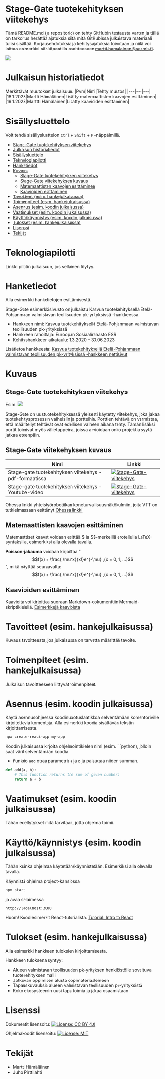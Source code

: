 # Stage-Gate tuotekehityksen viitekehys 

Tämä README.md (ja repositorio) on tehty GitHubin testausta varten ja tällä on tarkoitus herättää ajatuksia siitä mitä GitHubissa julkaistava materiaali tulisi sisältää. Korjausehdotuksia ja kehitysajatuksia toivotaan ja niitä voi laittaa esimerkisi sähköpostilla osoitteeseen martti.hamalainen@seamk.fi.

![](images/testi-logo.png)
# Julkaisun historiatiedot
Merkittävät muutokset julkaisuun.
|Pvm|Nimi|Tehty muutos|
|---|---|---|
|18.1.2023|Martti Hämäläinen|Lisätty matemaattisten kaavojen esittäminen|
|19.1.2023|Marttti Hämäläinen|Lisätty kaavioiden esittäminen|

# Sisällysluettelo
Voit tehdä sisällysluettelon `Ctrl` + `Shift` + `P` -näppäimillä.
- [Stage-Gate tuotekehityksen viitekehys](#stage-gate-tuotekehityksen-viitekehys)
- [Julkaisun historiatiedot](#julkaisun-historiatiedot)
- [Sisällysluettelo](#sisällysluettelo)
- [Teknologiapilotti](#teknologiapilotti)
- [Hanketiedot](#hanketiedot)
- [Kuvaus](#kuvaus)
  - [Stage-Gate tuotekehityksen viitekehys](#stage-gate-tuotekehityksen-viitekehys-1)
  - [Stage-Gate viitekehyksen kuvaus](#stage-gate-viitekehyksen-kuvaus)
  - [Matemaattisten kaavojen esittäminen](#matemaattisten-kaavojen-esittäminen)
  - [Kaavioiden esittäminen](#kaavioiden-esittäminen)
- [Tavoitteet (esim. hankejulkaisussa)](#tavoitteet-esim-hankejulkaisussa)
- [Toimenpiteet (esim. hankejulkaisussa)](#toimenpiteet-esim-hankejulkaisussa)
- [Asennus (esim. koodin julkaisussa)](#asennus-esim-koodin-julkaisussa)
- [Vaatimukset (esim. koodin julkaisussa)](#vaatimukset-esim-koodin-julkaisussa)
- [Käyttö/käynnistys (esim. koodin julkaisussa)](#käyttökäynnistys-esim-koodin-julkaisussa)
- [Tulokset (esim. hankejulkaisussa)](#tulokset-esim-hankejulkaisussa)
- [Lisenssi](#lisenssi)
- [Tekijät](#tekijät)


# Teknologiapilotti

Linkki pilotin julkaisuun, jos sellainen löytyy.
<!-- Tähän joku hyvä esimerkki, jos löytyy ... -->


# Hanketiedot
Alla esimerkki hanketietojen esittämisestä.

Stage-Gate esimerkkisivusto on julkaistu Kasvua tuotekehityksellä Etelä-Pohjanmaan valmistavan teollisuuden pk-yrityksissä -hankkeessa.

- Hankkeen nimi: Kasvua tuotekehityksellä Etelä-Pohjanmaan valmistavan teollisuuden pk-yrityksissä
- Hankkeen rahoittaja: Euroopan Sosiaalirahasto ESR
- Kehityshankkeen aikataulu: 1.3.2020 – 30.06.2023

Lisätietoa hankkeesta:
[Kasvua tuotekehityksellä Etelä-Pohjanmaan valmistavan teollisuuden pk-yrityksissä -hankkeen nettisivut](https://projektit.seamk.fi/alykkaat-teknologiat/kasvua-tuotekehityksella-valmistavan-teollisuuden-pk-yrityksissa/)


# Kuvaus

## Stage-Gate tuotekehityksen viitekehys
Esim.
![](images/stage-gate-process-testi.png)

Stage-Gate on uustuotekehityksessä yleisesti käytetty viitekehys, joka jakaa tuotekehitysprosessin vaiheisiin ja portteihin. Porttien tehtävä on varmistaa, että määritellyt tehtävät ovat edellisen vaiheen aikana tehty. Tämän lisäksi portit toimivat myös välietappeina, joissa arvioidaan onko projektia syytä jatkaa eteenpäin. 

## Stage-Gate viitekehyksen kuvaus

|Nimi|Linkki|
|---|---|
| Stage-gate tuotekehityksen viitekehys -pdf-formaatissa |[![Stage-Gate-viitekehys](images/PDF_32.png)](/content/stage-gate-tuotekehityksen-viitekehys.pdf) |
| Stage-gate tuotekehityksen viitekehys -Youtube-video |[![Stage-Gate-viitekehys](/images/stage-gate-malli-testi.PNG)](http://www.youtube.com/watch?v=UrYm6cSArHI)|

Ohessa linkki yhteistyörobotiikan koneturvallisuusnäkökulmiin, joita VTT on tutkielmassaan esittänyt
[Ohessa linkki](/content/VTT_Sgn_CobotSafety2022.pdf)

## Matemaattisten kaavojen esittäminen
Matemaattiset kaavat voidaan esittää $ ja $$-merkeillä erotellulla LaTeX-syntaksilla, esimerkiksi alla olevalla tavalla.

**Poisson-jakauma** voidaan kirjoittaa "$$f(x) = \frac{ \mu^x}{x!}e^{-\mu} ,(x = 0, 1, ...)$$", mikä näyttää seuraavalta:
$$f(x) = \frac{ \mu^x}{x!}e^{-\mu} ,(x = 0, 1, ...)$$  

## Kaavioiden esittäminen
Kaavioita voi kirjoittaa suoraan Markdown-dokumenttiin Mermaid-skriptikielellä.
[Esimerkkejä kaavioista](content/vuokaavio-esimerkkeja.md)


# Tavoitteet (esim. hankejulkaisussa)
Kuvaus tavoitteesta, jos julkaisussa on tarvetta määrittää tavoite.
<!-- Tähän esimerkki hankkeen tavoitteista -->


# Toimenpiteet (esim. hankejulkaisussa)
Julkaisun tavoitteeseen liittyvät toimenpiteet.
<!-- Tähän esimerkki toimenpiteistä-->


# Asennus (esim. koodin julkaisussa)
Käytä asennusohjeessa koodinupotuslaatikkoa selventämään komentoriville kirjoitettavia komentoja. Alla esimerkki koodia sisältävän tekstin kirjoittamisesta.


```bash
npx create-react-app my-app
```

Koodin julkaisussa kirjoita ohjelmointikielen nimi (esim. ```python), jolloin saat värit selventämään koodia.

- Funktio `add` ottaa parametrit `a` ja `b` ja palauttaa niiden summan.
  
```python
def add(a, b):
    # This function returns the sum of given numbers
    return a + b
```

# Vaatimukset (esim. koodin julkaisussa)
Tähän edellytykset mitä tarvitaan, jotta ohjelma toimii.
<!-- Tähän esimerkki vaatimuksista, esim. laitevaatimukset-->


# Käyttö/käynnistys (esim. koodin julkaisussa)
Tähän kuinka ohjelmaa käytetään/käynnistetään. Esimerkiksi alla olevalla tavalla.

Käynnistä ohjelma project-kansiossa
```bash
npm start  
```
ja avaa selaimessa
```
http://localhost:3000
```

Huom! Koodiesimerkit React-tutorialista. [Tutorial: Intro to React](https://reactjs.org/tutorial/tutorial.html)


# Tulokset (esim. hankejulkaisussa)
Alla esimerkki hankkeen tuloksien kirjoittamisesta.

Hankkeen tuloksena syntyy:
- Alueen valmistavan teollisuuden pk-yrityksen henkilöstölle soveltuva tuotekehityksen malli
- Jatkuvan oppimisen alusta oppimateriaaleineen
- Tapauskuvauksia alueen valmistavan teollisuuden pk-yrityksistä
- Koko ekosysteemin uusi tapa toimia ja jakaa osaamistaan


# Lisenssi
Dokumentit lisensoitu:
[![License: CC BY 4.0](https://img.shields.io/badge/License-CC_BY_4.0-lightgrey.svg)](https://creativecommons.org/licenses/by/4.0/)

Ohjelmakoodit lisensoitu:
[![License: MIT](https://img.shields.io/badge/License-MIT-yellow.svg)](https://opensource.org/licenses/MIT)


# Tekijät
- Martti Hämäläinen
- Juho Pirttilahti





